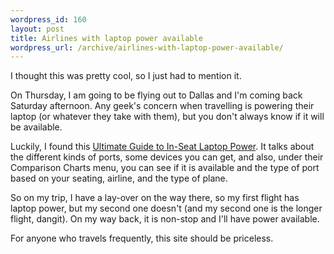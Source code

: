 ```yaml
--- 
wordpress_id: 160
layout: post
title: Airlines with laptop power available
wordpress_url: /archive/airlines-with-laptop-power-available/
---
```


<p>I thought this was pretty cool, so I just had to mention it.</p>

<p>On Thursday, I am going to be flying out to Dallas and I'm coming back Saturday afternoon.  Any geek's concern when travelling is powering their laptop (or whatever they take with them), but you don't always know if it will be available.</p>

<p>Luckily, I found this <a href="http://www.seatguru.com/articles/in-seat_laptop_power.php">Ultimate Guide to In-Seat Laptop Power</a>.  It talks about the different kinds of ports, some devices you can get, and also, under their Comparison Charts menu, you can see if it is available and the type of port based on your seating, airline, and the type of plane.</p>

<p>So on my trip, I have a lay-over on the way there, so my first flight has laptop power, but my second one doesn't (and my second one is the longer flight, dangit).  On my way back, it is non-stop and I'll have power available.</p>

<p>For anyone who travels frequently, this site should be priceless.</p>
         
